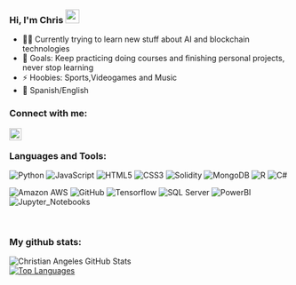 ### Hi, I'm Chris <img src="https://media.giphy.com/media/hvRJCLFzcasrR4ia7z/giphy.gif" width="25px">

- 👨‍💻 Currently trying to learn new stuff about AI and blockchain technologies
- 🥅 Goals: Keep practicing doing courses and finishing personal projects, never stop learning
- ⚡ Hoobies: Sports,Videogames and Music
- 💬 Spanish/English


### Connect with me:
[<img align="left" alt="My LinkedIn" width="22px" src="https://cdn-icons-png.flaticon.com/512/174/174857.png" />][linkedin]

<br />

### Languages and Tools:
![Python](https://img.shields.io/badge/-Python-black?style=plastic-square&logo=python)
![JavaScript](https://img.shields.io/badge/-JavaScript-black?style=plastic-square&logo=javascript)
![HTML5](https://img.shields.io/badge/-HTML5-black?style=plastic-square&logo=html5&logoColor=white)
![CSS3](https://img.shields.io/badge/-CSS3-black?style=plastic-square&logo=css3)
![Solidity](https://img.shields.io/badge/-Solidity-black?style=plastic-square&logo=ethereum)
![MongoDB](https://img.shields.io/badge/-MongoDB-black?style=plastic-square&logo=mongodb)
![R](https://img.shields.io/badge/-R-black?style=plastic-square&logo=R)
![C#](https://img.shields.io/badge/-C%23-black?style=plastic-square&logo=Csharp)
<br />

![Amazon AWS](https://img.shields.io/badge/Amazon%20AWS-black?style=plastic-square&logo=amazon-aws)
![GitHub](https://img.shields.io/badge/-GitHub-181717?style=plastic-square&logo=github)
![Tensorflow](https://img.shields.io/badge/-Tensorflow-black?style=plastic-square&logo=Tensorflow)
![SQL Server](https://img.shields.io/badge/-SQL%20Server-black?style=plastic-square&logo=microsoft-sql-server)
![PowerBI](https://img.shields.io/badge/-PowerBi-black?style=plastic-square&logo=PowerBI)
![Jupyter_Notebooks](https://img.shields.io/badge/-Jupyter-black?style=plastic-square&logo=Jupyter)

<br />

### My github stats:


<a href="https://github-readme-stats.vercel.app/api?username=SleepWalKer09&&show_icons=true&theme=tokyonight&include_all_commits=true">
  <img align="left" alt="Christian Angeles GitHub Stats" src="https://github-readme-stats.vercel.app/api?username=SleepWalKer09&&show_icons=true&theme=tokyonight&include_all_commits=true" />
  <br />
</a>
<a href="https://github-readme-stats.vercel.app/api/top-langs/?username=SleepWalKer09&layout=compact&exclude_repo=Estadia&langs_count=6">
  <img alt="Top Languages"  src="https://github-readme-stats.vercel.app/api/top-langs/?username=SleepWalKer09&layout=compact&exclude_repo=Estadia&langs_count=6" />
</a>

[linkedin]: https://www.linkedin.com/in/christian-angeles/
